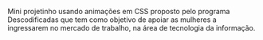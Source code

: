 Mini projetinho usando animações em CSS proposto pelo programa Descodificadas que tem como objetivo de apoiar as mulheres a ingressarem no mercado de trabalho, na área de tecnologia da informação.
